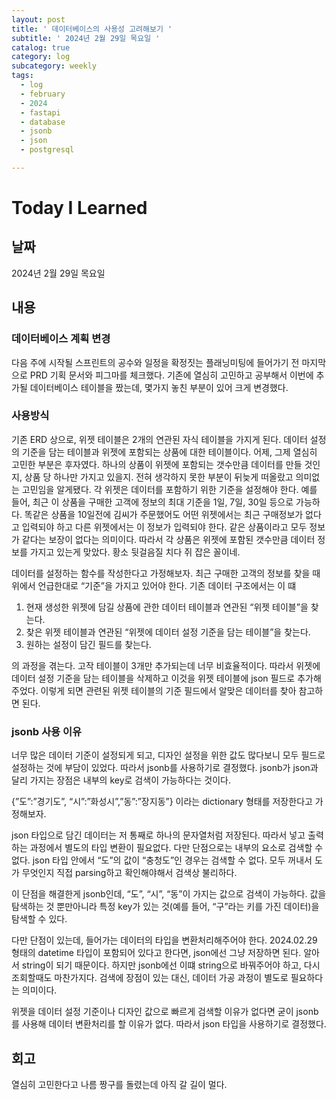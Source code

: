 ```yaml
---
layout: post
title: ' 데이터베이스의 사용성 고려해보기 '
subtitle: ' 2024년 2월 29일 목요일 '
catalog: true
category: log
subcategory: weekly
tags:
  - log
  - february
  - 2024
  - fastapi
  - database
  - jsonb
  - json
  - postgresql

---
```


# Today I Learned

## 날짜

2024년 2월 29일 목요일

## 내용

### 데이터베이스 계획 변경

다음 주에 시작될 스프린트의 공수와 일정을 확정짓는 플래닝미팅에 들어가기 전 마지막으로 PRD 기획 문서와 피그마를 체크했다. 기존에 열심히 고민하고 공부해서 이번에 추가될 데이터베이스 테이블을 짰는데, 몇가지 놓친 부분이 있어 크게 변경했다.

### 사용방식

기존 ERD 상으로, 위젯 테이블은 2개의 연관된 자식 테이블을 가지게 된다. 데이터 설정의 기준을 담는 테이블과 위젯에 포함되는 상품에 대한 테이블이다. 어제, 그제 열심히 고민한 부분은 후자였다. 하나의 상품이 위젯에 포함되는 갯수만큼 데이터를 만들 것인지, 상품 당 하나만 가지고 있을지. 전혀 생각하지 못한 부분이 뒤늦게 떠올랐고 의미없는 고민임을 알게됐다. 각 위젯은 데이터를 포함하기 위한 기준을 설정해야 한다. 예를 들어, 최근 이 상품을 구매한 고객에 정보의 최대 기준을 1일, 7일, 30일 등으로 가능하다. 똑같은 상품을 10일전에 김씨가 주문했어도 어떤 위젯에서는 최근 구매정보가 없다고 입력되야 하고 다른 위젯에서는 이 정보가 입력되야 한다. 같은 상품이라고 모두 정보가 같다는 보장이 없다는 의미이다. 따라서 각 상품은 위젯에 포함된 갯수만큼 데이터 정보를 가지고 있는게 맞았다. 황소 뒷걸음질 치다 쥐 잡은 꼴이네.

데이터를 설정하는 함수를 작성한다고 가정해보자. 최근 구매한 고객의 정보를 찾을 때 위에서 언급한대로 “기준”을 가지고 있어야 한다. 기존 데이터 구조에서는 이 떄

1. 현재 생성한 위젯에 담길 상품에 관한 데이터 테이블과 연관된 “위젯 테이블”을 찾는다.
2. 찾은 위젯 테이블과 연관된 “위젯에 데이터 설정 기준을 담는 테이블”을 찾는다.
3. 원하는 설정이 담긴 필드를 찾는다.

의 과정을 겪는다. 고작 테이블이 3개만 추가되는데 너무 비효율적이다. 따라서 위젯에 데이터 설정 기준을 담는 테이블을 삭제하고 이것을 위젯 테이블에 json 필드로 추가해주었다. 이렇게 되면 관련된 위젯 테이블의 기준 필드에서 알맞은 데이터를 찾아 참고하면 된다.

### jsonb 사용 이유

너무 많은 데이터 기준이 설정되게 되고, 디자인 설정을 위한 값도 많다보니 모두 필드로 설정하는 것에 부담이 있었다. 따라서 jsonb를 사용하기로 결정했다. jsonb가 json과 달리 가지는 장점은 내부의 key로 검색이 가능하다는 것이다.

{”도”:”경기도”, “시”:”화성시”,”동”:”장지동”} 이라는 dictionary 형태를 저장한다고 가정해보자.

json 타입으로 담긴 데이터는 저 통째로 하나의 문자열처럼 저장된다. 따라서 넣고 출력하는 과정에서 별도의 타입 변환이 필요없다. 다만 단점으로는 내부의 요소로 검색할 수 없다. json 타입 안에서 “도”의 값이 “충청도”인 경우는 검색할 수 없다. 모두 꺼내서 도가 무엇인지 직접 parsing하고 확인해야해서 검색상 불리하다.

이 단점을 해결한게 jsonb인데, “도”, “시”, “동”이 가지는 값으로 검색이 가능하다. 값을 탐색하는 것 뿐만아니라 특정 key가 있는 것(예를 들어, “구”라는 키를 가진 데이터)을 탐색할 수 있다.

다만 단점이 있는데, 들어가는 데이터의 타입을 변환처리해주어야 한다. 2024.02.29 형태의 datetime 타입이 포함되어 있다고 한다면, json에선 그냥 저장하면 된다. 알아서 string이 되기 때문이다. 하지만 jsonb에선 이떄 string으로 바꿔주어야 하고, 다시 조회할때도 마찬가지다. 검색에 장점이 있는 대신, 데이터 가공 과정이 별도로 필요하다는 의미이다.

위젯을 데이터 설정 기준이나 디자인 값으로 빠르게 검색할 이유가 없다면 굳이 jsonb를 사용해 데이터 변환처리를 할 이유가 없다. 따라서 json 타입을 사용하기로 결정했다.

## 회고

열심히 고민한다고 나름 짱구를 돌렸는데 아직 갈 길이 멀다.
